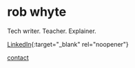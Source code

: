 # rob whyte
Tech writer. Teacher. Explainer.


  [LinkedIn](https://www.linkedin.com/in/robwhyte/){:target="_blank" rel="noopener"}
  
  <a href="mailto:robbusan@yahoo.com">contact</a>
